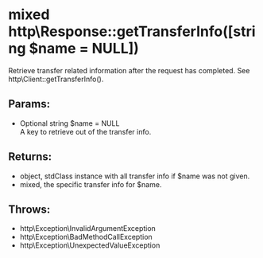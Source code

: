 # mixed http\Response::getTransferInfo([string $name = NULL])

Retrieve transfer related information after the request has completed.
See http\Client::getTransferInfo().

## Params:

* Optional string $name = NULL  
  A key to retrieve out of the transfer info.

## Returns:

* object, stdClass instance with all transfer info if $name was not given.
* mixed, the specific transfer info for $name.

## Throws:

* http\Exception\InvalidArgumentException
* http\Exception\BadMethodCallException
* http\Exception\UnexpectedValueException
